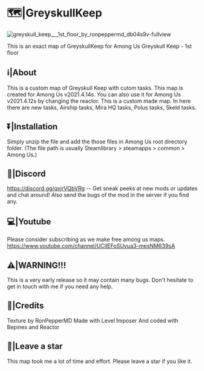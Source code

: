 # 🗺|GreyskullKeep
![greyskull_keep___1st_floor_by_ronpeppermd_db04s9v-fullview](https://user-images.githubusercontent.com/82299910/118365098-ed03ef00-b5b8-11eb-84e5-3dfbb5b623b8.jpg)

This is an exact map of GreyskullKeep for Among Us
Greyskull Keep - 1st floor

## **ℹ️|About**

This is a custom map of Greyskull Keep with cutom tasks. This map is created for Among Us v2021.4.14s. You can also use it for Among Us v2021.4.12s by changing the reactor. This is a custom made map. In here there are new tasks, Airship tasks, Mira HQ tasks, Polus tasks, Skeld tasks.

## **⏬|Installation**

Simply unzip the file and add the those files in Among Us root directory folder. (The file path is usually Steamlibrary > steamapps > common > Among Us.)

## **💬|Discord**

https://discord.gg/qxjrVQbVRg -- Get sneak peeks at new mods or updates and chat around!
Also send the bugs of the mod in the server if you find any.

## **💻|Youtube**

Please consider subscribing as we make free among us maps.
https://www.youtube.com/channel/UClIEFoSUvua3-mesNM639sA

## **⚠|WARNING!!!**

This is a very early release so it may contain many bugs. Don't hesitate to get in touch with me if you need any help.

## **🙏|Credits**

Texture by RonPepperMD
Made with Level Imposer And coded with Bepinex and Reactor

## **🌟|Leave a star**

This map took me a lot of time and effort. Please leave a star if you like it.
